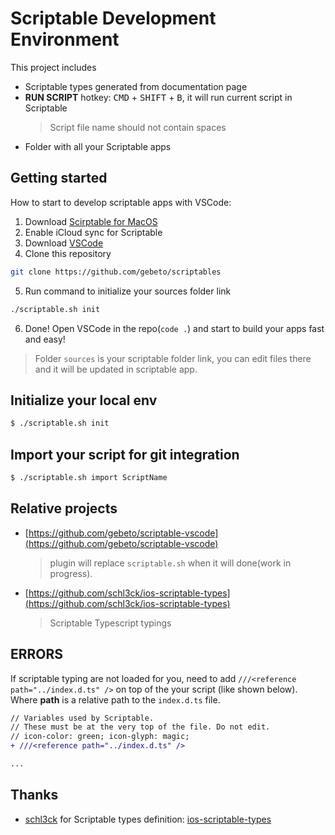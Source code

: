 # Scriptable Development Environment


This project includes
 - Scriptable types generated from documentation page
 - **RUN SCRIPT** hotkey: <kbd>CMD</kbd> + <kbd>SHIFT</kbd> + <kbd>B</kbd>, it will run current script in Scriptable
    > Script file name should not contain spaces
 - Folder with all your Scriptable apps


## Getting started

How to start to develop scriptable apps with VSCode:

1. Download [Scirptable for MacOS](https://scriptable.app/mac-beta/)
2. Enable iCloud sync for Scriptable
3. Download [VSCode](https://code.visualstudio.com/)
4. Clone this repository
  ```sh
  git clone https://github.com/gebeto/scriptables
  ```
5. Run command to initialize your sources folder link
  ```sh
  ./scriptable.sh init
  ```
6. Done! Open VSCode in the repo(`code .`) and start to build your apps fast and easy!

 > Folder `sources` is your scriptable folder link, you can edit files there and it will be updated in scriptable app.


## Initialize your local env

```sh
$ ./scriptable.sh init
```


## Import your script for git integration

```sh
$ ./scriptable.sh import ScriptName
```


## Relative projects
 - [https://github.com/gebeto/scriptable-vscode](https://github.com/gebeto/scriptable-vscode)
    > plugin will replace `scriptable.sh` when it will done(work in progress).
 - [https://github.com/schl3ck/ios-scriptable-types](https://github.com/schl3ck/ios-scriptable-types)
    > Scriptable Typescript typings


## ERRORS
If scriptable typing are not loaded for you, need to add `///<reference path="../index.d.ts" />` on top of the your script (like shown below).
Where **path** is a relative path to the `index.d.ts` file.

```diff
// Variables used by Scriptable.
// These must be at the very top of the file. Do not edit.
// icon-color: green; icon-glyph: magic;
+ ///<reference path="../index.d.ts" />

...
```


## Thanks
 - [schl3ck](https://github.com/schl3ck) for Scriptable types definition: [ios-scriptable-types](https://github.com/schl3ck/ios-scriptable-types)
